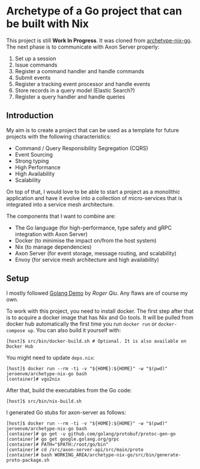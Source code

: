 # Archetype of a Go project that can be built with Nix

This project is still **Work In Progress**. It was cloned from [archetype-nix-go](https://github.com/jeroenvanmaanen/archetype-nix-go).
The next phase is to communicate with Axon Server properly:
1. Set up a session
2. Issue commands
3. Register a command handler and handle commands
4. Submit events
5. Register a tracking event processor and handle events
6. Store records in a query model (Elastic Search?)
7. Register a query handler and handle queries

## Introduction

My aim is to create a project that
can be used as a template for future projects with the following
characteristics:
* Command / Query Responsibility Segregation (CQRS)
* Event Sourcing
* Strong typing
* High Performance
* High Availability
* Scalability

On top of that, I would love to be able to start a project as a monolithic
application and have it evolve into a collection of micro-services that is
integrated into a service mesh architecture.

The components that I want to combine are:
* The Go language (for high-performance, type safety and gRPC integration with Axon Server)
* Docker (to minimise the impact on/from the host system)
* Nix (to manage dependencies)
* Axon Server (for event storage, message routing, and scalability)
* Envoy (for service mesh architecture and high availability)

## Setup

I mostly followed [Golang Demo](https://github.com/MatrixAI/Golang-Demo)
by _Roger Qiu_. Any flaws are of course my own.

To work with this project, you need to install docker. The first step after
that is to acquire a docker image that has Nix and Go tools. It will be pulled from
docker hub automatically the first time you run `docker run` or
`docker-compose up`. You can also build it yourself with:
```
[host]$ src/bin/docker-build.sh # Optional. It is also available on Docker Hub
```

You might need to update `deps.nix`:
```
[host]$ docker run --rm -ti -v "${HOME}:${HOME}" -w "$(pwd)" jeroenvm/archetype-nix-go bash
[container]# vgo2nix
```

After that, build the executables from the Go code:
```
[host]$ src/bin/nix-build.sh
```

I generated Go stubs for axon-server as follows:
```
[host]$ docker run --rm -ti -v "${HOME}:${HOME}" -w "$(pwd)" jeroenvm/archetype-nix-go bash
[container]# go get -u github.com/golang/protobuf/protoc-gen-go
[container]# go get google.golang.org/grpc
[container]# PATH="$PATH:/root/go/bin"
[container]# cd /src/axon-server-api/src/main/proto
[container]# bash WORKING_AREA/archetype-nix-go/src/bin/generate-proto-package.sh
```
